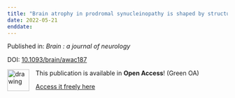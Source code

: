 ```yaml
---
title: "Brain atrophy in prodromal synucleinopathy is shaped by structural connectivity and gene expression."
date: 2022-05-21
enddate:
---
```


Published in: *Brain : a journal of neurology*

DOI: [10.1093/brain/awac187](https://doi.org/10.1093/brain/awac187)

<img src="https://upload.wikimedia.org/wikipedia/commons/thumb/9/90/Open_Access_logo_PLoS_white_green.svg/576px-Open_Access_logo_PLoS_white_green.svg.png" alt="drawing" width="50" align="left"/> &nbsp;&nbsp;&nbsp;This publication is available in **Open Access**! (Green OA)

&nbsp;&nbsp;&nbsp;<a href="https://doi.org/10.1101/2021.12.27.21268442">Access it freely here</a>

